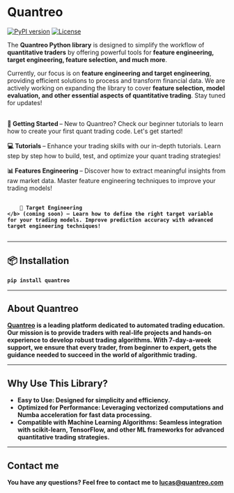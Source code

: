 # **Quantreo**

[![PyPI version](https://img.shields.io/pypi/v/quantreo.svg)](https://pypi.org/project/quantreo/)
[![License](https://img.shields.io/github/license/ton-compte/nom-de-ta-lib.svg)](https://github.com/ton-compte/nom-de-ta-lib/blob/main/LICENSE)

The **Quantreo Python library** is designed to simplify the workflow of **quantitative traders** by offering powerful tools for **feature engineering, target engineering, feature selection, and much more**.  

Currently, our focus is on **feature engineering and target engineering**, providing efficient solutions to process and transform financial data. We are actively working on expanding the library to cover **feature selection, model evaluation, and other essential aspects of quantitative trading**. Stay tuned for updates! 

<br>

<div class="grid cards" style="display: flex; flex-wrap: wrap; gap: 16px; justify-content: center;">


<div class="custom-card" style="flex: 1 1 calc(50% - 16px); min-width: 300px;">
    <b>
        <a href="/TUTORIALS/Quantreo_for_beginners/" style="text-decoration: none;">
            🏃 Getting Started
        </a>
    </b> – New to Quantreo? Check our beginner tutorials to learn how to create your first quant trading code. Let's get started!
</div>


<div class="custom-card" style="flex: 1 1 calc(50% - 16px); min-width: 300px;">
    <b>
        <a href="/TUTORIALS/features_Engineering_Candle/" style="text-decoration: none;">
            💻 Tutorials
        </a>
    </b> – Enhance your trading skills with our in-depth tutorials. Learn step by step how to build, test, and optimize your quant trading strategies!
</div>


<div class="custom-card" style="flex: 1 1 calc(50% - 16px); min-width: 300px;">
    <b>
        <a href="/FEATURES%20ENGINEERING/Get_started/" style="text-decoration: none;">
            📊 Features Engineering
        </a>
    </b> – Discover how to extract meaningful insights from raw market data. Master feature engineering techniques to improve your trading models!
</div>


<div class="custom-card" style="flex: 1 1 calc(50% - 16px); min-width: 300px;">
    <b>
        
        🎯 Target Engineering
    </b> (coming soon) – Learn how to define the right target variable for your trading models. Improve prediction accuracy with advanced target engineering techniques!
</div>


</div>

---

## 📦 **Installation**

```bash
pip install quantreo
```

---

## **About Quantreo**  
[Quantreo](https://quantreo.com) is a leading platform dedicated to automated trading education. Our mission is to provide traders with **real-life projects** and **hands-on experience** to develop robust trading algorithms. With **7-day-a-week support**, we ensure that every trader, from beginner to expert, gets the guidance needed to succeed in the world of algorithmic trading.  

---

## **Why Use This Library?**  

- **Easy to Use**: Designed for simplicity and efficiency.  
- **Optimized for Performance**: Leveraging **vectorized computations** and **Numba acceleration** for fast data processing.  
- **Compatible with Machine Learning Algorithms**: Seamless integration with **scikit-learn, TensorFlow, and other ML frameworks** for advanced quantitative trading strategies.  

---

## **Contact me**
You have any questions? Feel free to contact me to lucas@quantreo.com

<br>